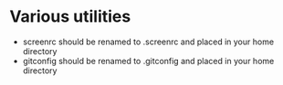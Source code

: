 # Various utilities

* screenrc should be renamed to .screenrc and placed in your home directory
* gitconfig should be renamed to .gitconfig and placed in your home directory
